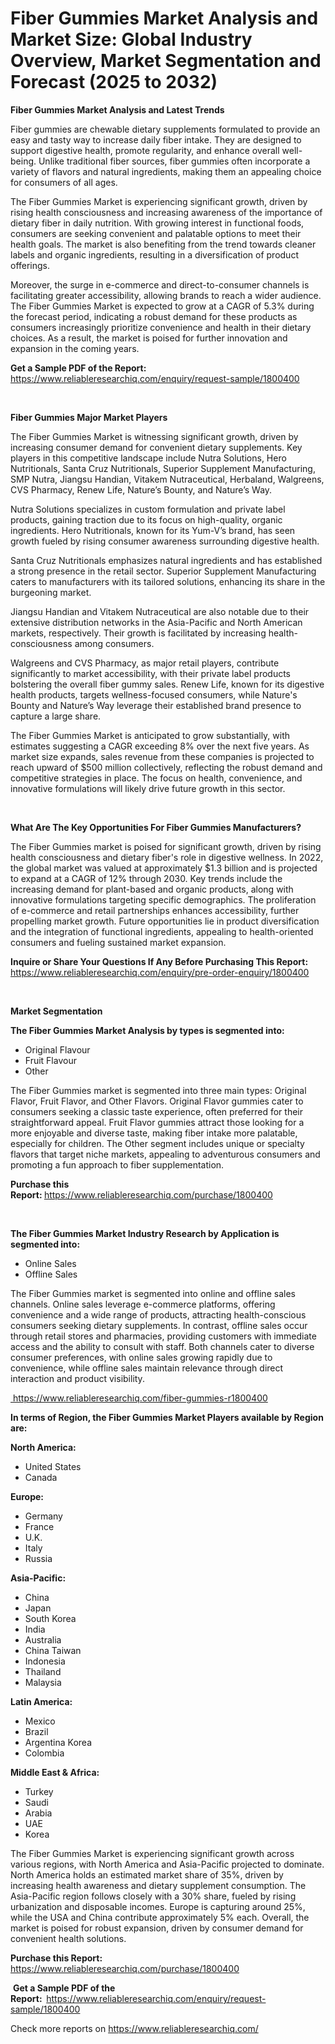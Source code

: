 <p><h1>Fiber Gummies Market Analysis and Market Size: Global Industry Overview, Market Segmentation and Forecast (2025 to 2032)</h1></p><p><strong>Fiber Gummies Market Analysis and Latest Trends</strong></p>
<p><p>Fiber gummies are chewable dietary supplements formulated to provide an easy and tasty way to increase daily fiber intake. They are designed to support digestive health, promote regularity, and enhance overall well-being. Unlike traditional fiber sources, fiber gummies often incorporate a variety of flavors and natural ingredients, making them an appealing choice for consumers of all ages.</p><p>The Fiber Gummies Market is experiencing significant growth, driven by rising health consciousness and increasing awareness of the importance of dietary fiber in daily nutrition. With growing interest in functional foods, consumers are seeking convenient and palatable options to meet their health goals. The market is also benefiting from the trend towards cleaner labels and organic ingredients, resulting in a diversification of product offerings.</p><p>Moreover, the surge in e-commerce and direct-to-consumer channels is facilitating greater accessibility, allowing brands to reach a wider audience. The Fiber Gummies Market is expected to grow at a CAGR of 5.3% during the forecast period, indicating a robust demand for these products as consumers increasingly prioritize convenience and health in their dietary choices. As a result, the market is poised for further innovation and expansion in the coming years.</p></p>
<p><strong>Get a Sample PDF of the Report:&nbsp;</strong> <a href="https://www.reliableresearchiq.com/enquiry/request-sample/1800400?utm_campaign=2735&utm_medium=2&utm_source=Github&utm_content=ia&utm_term=04042025&utm_id=fiber-gummies">https://www.reliableresearchiq.com/enquiry/request-sample/1800400</a></p>
<p>&nbsp;</p>
<p><strong>Fiber Gummies Major Market Players</strong></p>
<p><p>The Fiber Gummies Market is witnessing significant growth, driven by increasing consumer demand for convenient dietary supplements. Key players in this competitive landscape include Nutra Solutions, Hero Nutritionals, Santa Cruz Nutritionals, Superior Supplement Manufacturing, SMP Nutra, Jiangsu Handian, Vitakem Nutraceutical, Herbaland, Walgreens, CVS Pharmacy, Renew Life, Nature’s Bounty, and Nature’s Way.</p><p>Nutra Solutions specializes in custom formulation and private label products, gaining traction due to its focus on high-quality, organic ingredients. Hero Nutritionals, known for its Yum-V’s brand, has seen growth fueled by rising consumer awareness surrounding digestive health.</p><p>Santa Cruz Nutritionals emphasizes natural ingredients and has established a strong presence in the retail sector. Superior Supplement Manufacturing caters to manufacturers with its tailored solutions, enhancing its share in the burgeoning market.</p><p>Jiangsu Handian and Vitakem Nutraceutical are also notable due to their extensive distribution networks in the Asia-Pacific and North American markets, respectively. Their growth is facilitated by increasing health-consciousness among consumers.</p><p>Walgreens and CVS Pharmacy, as major retail players, contribute significantly to market accessibility, with their private label products bolstering the overall fiber gummy sales. Renew Life, known for its digestive health products, targets wellness-focused consumers, while Nature's Bounty and Nature’s Way leverage their established brand presence to capture a large share.</p><p>The Fiber Gummies Market is anticipated to grow substantially, with estimates suggesting a CAGR exceeding 8% over the next five years. As market size expands, sales revenue from these companies is projected to reach upward of $500 million collectively, reflecting the robust demand and competitive strategies in place. The focus on health, convenience, and innovative formulations will likely drive future growth in this sector.</p></p>
<p>&nbsp;</p>
<p><strong>What Are The Key Opportunities For Fiber Gummies Manufacturers?</strong></p>
<p><p>The Fiber Gummies market is poised for significant growth, driven by rising health consciousness and dietary fiber's role in digestive wellness. In 2022, the global market was valued at approximately $1.3 billion and is projected to expand at a CAGR of 12% through 2030. Key trends include the increasing demand for plant-based and organic products, along with innovative formulations targeting specific demographics. The proliferation of e-commerce and retail partnerships enhances accessibility, further propelling market growth. Future opportunities lie in product diversification and the integration of functional ingredients, appealing to health-oriented consumers and fueling sustained market expansion.</p></p>
<p><strong>Inquire or Share Your Questions If Any Before Purchasing This Report:</strong> <a href="https://www.reliableresearchiq.com/enquiry/pre-order-enquiry/1800400?utm_campaign=2735&utm_medium=2&utm_source=Github&utm_content=ia&utm_term=04042025&utm_id=fiber-gummies">https://www.reliableresearchiq.com/enquiry/pre-order-enquiry/1800400</a></p>
<p>&nbsp;</p>
<p><strong>Market Segmentation</strong></p>
<p><strong>The Fiber Gummies Market Analysis by types is segmented into:</strong></p>
<p><ul><li>Original Flavour</li><li>Fruit Flavour</li><li>Other</li></ul></p>
<p><p>The Fiber Gummies market is segmented into three main types: Original Flavor, Fruit Flavor, and Other Flavors. Original Flavor gummies cater to consumers seeking a classic taste experience, often preferred for their straightforward appeal. Fruit Flavor gummies attract those looking for a more enjoyable and diverse taste, making fiber intake more palatable, especially for children. The Other segment includes unique or specialty flavors that target niche markets, appealing to adventurous consumers and promoting a fun approach to fiber supplementation.</p></p>
<p><strong>Purchase this Report:&nbsp;</strong><a href="https://www.reliableresearchiq.com/purchase/1800400?utm_campaign=2735&utm_medium=2&utm_source=Github&utm_content=ia&utm_term=04042025&utm_id=fiber-gummies">https://www.reliableresearchiq.com/purchase/1800400</a></p>
<p>&nbsp;</p>
<p><strong>The Fiber Gummies Market Industry Research by Application is segmented into:</strong></p>
<p><ul><li>Online Sales</li><li>Offline Sales</li></ul></p>
<p><p>The Fiber Gummies market is segmented into online and offline sales channels. Online sales leverage e-commerce platforms, offering convenience and a wide range of products, attracting health-conscious consumers seeking dietary supplements. In contrast, offline sales occur through retail stores and pharmacies, providing customers with immediate access and the ability to consult with staff. Both channels cater to diverse consumer preferences, with online sales growing rapidly due to convenience, while offline sales maintain relevance through direct interaction and product visibility.</p></p>
<p><a href="https://www.reliableresearchiq.com/fiber-gummies-r1800400?utm_campaign=2735&utm_medium=2&utm_source=Github&utm_content=ia&utm_term=04042025&utm_id=fiber-gummies">&nbsp;https://www.reliableresearchiq.com/fiber-gummies-r1800400</a></p>
<p><strong>In terms of Region, the Fiber Gummies Market Players available by Region are:</strong></p>
<p>
    <p> <strong> North America: </strong>
        <ul>
            <li>United States</li>
            <li>Canada</li>
        </ul>
        </p> 
    <p> <strong> Europe: </strong>
        <ul>
            <li>Germany</li>
            <li>France</li>
            <li>U.K.</li>
            <li>Italy</li>
            <li>Russia</li>
        </ul>
        </p> 
    <p> <strong> Asia-Pacific: </strong>
        <ul>
            <li>China</li>
            <li>Japan</li>
            <li>South Korea</li>
            <li>India</li>
            <li>Australia</li>
            <li>China Taiwan</li>
            <li>Indonesia</li>
            <li>Thailand</li>
            <li>Malaysia</li>
        </ul>
        </p> 
    <p> <strong> Latin America: </strong>
        <ul>
            <li>Mexico</li>
            <li>Brazil</li>
            <li>Argentina Korea</li>
            <li>Colombia</li>
        </ul>
        </p> 
    <p> <strong> Middle East & Africa: </strong>
        <ul>
            <li>Turkey</li>
            <li>Saudi</li>
            <li>Arabia</li>
            <li>UAE</li>
            <li>Korea</li>
        </ul>
    </p>
    </p>
<p><p>The Fiber Gummies Market is experiencing significant growth across various regions, with North America and Asia-Pacific projected to dominate. North America holds an estimated market share of 35%, driven by increasing health awareness and dietary supplement consumption. The Asia-Pacific region follows closely with a 30% share, fueled by rising urbanization and disposable incomes. Europe is capturing around 25%, while the USA and China contribute approximately 5% each. Overall, the market is poised for robust expansion, driven by consumer demand for convenient health solutions.</p></p>
<p><strong>Purchase this Report: </strong><a href="https://www.reliableresearchiq.com/purchase/1800400?utm_campaign=2735&utm_medium=2&utm_source=Github&utm_content=ia&utm_term=04042025&utm_id=fiber-gummies">https://www.reliableresearchiq.com/purchase/1800400</a></p>
<p>&nbsp;<strong>Get a Sample PDF of the Report:&nbsp;&nbsp;</strong><a href="https://www.reliableresearchiq.com/enquiry/request-sample/1800400?utm_campaign=2735&utm_medium=2&utm_source=Github&utm_content=ia&utm_term=04042025&utm_id=fiber-gummies">https://www.reliableresearchiq.com/enquiry/request-sample/1800400</a></p>
<p><strong></strong></p>
<p>Check more reports on <a href="https://www.reliableresearchiq.com/?utm_campaign=2735&utm_medium=2&utm_source=Github&utm_content=ia&utm_term=04042025&utm_id=fiber-gummies">https://www.reliableresearchiq.com/</a></p>